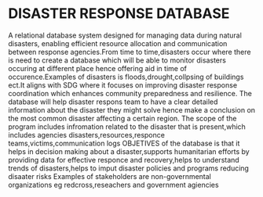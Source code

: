 # DISASTER RESPONSE DATABASE
 A relational database system designed for managing data during natural disasters, enabling efficient resource allocation and communication between response agencies.From time to time,disasters occur where there is need to create a database which will be able to monitor disasters occuring at different place hence offering aid in time of occurence.Examples of disasters is floods,drought,collpsing of buildings ect.It aligns with SDG where it focuses on improving disaster response coordination which enhances community preparedness and resilience.
 The database will help disaster respons team to have a clear detailed information about the disaster they might solve hence make a conclusion on the most common disaster affecting a certain region.
 The scope of the program includes infromation related to the disaster that is present,which includes agencies disasters,resources,responce teams,victims,communication logs
 OBJETIVES of the database is that it helps in decision making about a disaster,supports humanitarian efforts by providing data for effective responce and recovery,helps to understand trends of disasters,helps to imput disaster policies and programs reducing disaater risks
 Examples of stakeholders are non-governmental organizations eg redcross,reseachers and government agiencies



